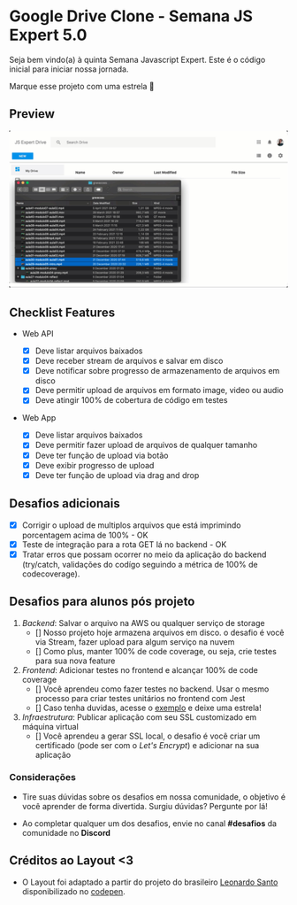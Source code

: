# Google Drive Clone - Semana JS Expert 5.0

Seja bem vindo(a) à quinta Semana Javascript Expert. Este é o código inicial para iniciar nossa jornada.

Marque esse projeto com uma estrela 🌟

## Preview

![](./resources/demo.gif)

## Checklist Features

- Web API

  - [x] Deve listar arquivos baixados
  - [x] Deve receber stream de arquivos e salvar em disco
  - [x] Deve notificar sobre progresso de armazenamento de arquivos em disco
  - [x] Deve permitir upload de arquivos em formato image, video ou audio
  - [x] Deve atingir 100% de cobertura de código em testes

- Web App
  - [x] Deve listar arquivos baixados
  - [x] Deve permitir fazer upload de arquivos de qualquer tamanho
  - [x] Deve ter função de upload via botão
  - [x] Deve exibir progresso de upload
  - [x] Deve ter função de upload via drag and drop

## Desafios adicionais

- [x] Corrigir o upload de multiplos arquivos que está imprimindo porcentagem acima de 100% - OK
- [x] Teste de integração para a rota GET lá no backend - OK
- [x] Tratar erros que possam ocorrer no meio da aplicação do backend (try/catch, validações do codígo seguindo a métrica de 100% de codecoverage).

## Desafios para alunos pós projeto

1. _Backend_: Salvar o arquivo na AWS ou qualquer serviço de storage
   - [] Nosso projeto hoje armazena arquivos em disco. o desafio é você via Stream, fazer upload para algum serviço na nuvem
   - [] Como plus, manter 100% de code coverage, ou seja, crie testes para sua nova feature
2. _Frontend_: Adicionar testes no frontend e alcançar 100% de code coverage
   - [] Você aprendeu como fazer testes no backend. Usar o mesmo processo para criar testes unitários no frontend com Jest
   - [] Caso tenha duvidas, acesse o [exemplo](https://github.com/ErickWendel/tdd-frontend-example) e deixe uma estrela!
3. _Infraestrutura_: Publicar aplicação com seu SSL customizado em máquina virtual
   - [] Você aprendeu a gerar SSL local, o desafio é você criar um certificado (pode ser com o _Let's Encrypt_) e adicionar na sua aplicação

### Considerações

- Tire suas dúvidas sobre os desafios em nossa comunidade, o objetivo é você aprender de forma divertida. Surgiu dúvidas? Pergunte por lá!

- Ao completar qualquer um dos desafios, envie no canal **#desafios** da comunidade no **Discord**

## Créditos ao Layout <3

- O Layout foi adaptado a partir do projeto do brasileiro [Leonardo Santo](https://github.com/leoespsanto) disponibilizado no [codepen](https://codepen.io/leoespsanto/pen/KZMMKG).
